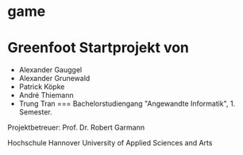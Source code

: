 game
====

Greenfoot Startprojekt von
===
* Alexander Gauggel
* Alexander Grunewald
* Patrick Köpke
* André Thiemann
* Trung Tran
===
Bachelorstudiengang "Angewandte Informatik", 1. Semester.

Projektbetreuer: Prof. Dr. Robert Garmann

Hochschule Hannover
University of Applied Sciences and Arts